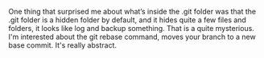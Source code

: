 One thing that surprised me about what’s inside the .git folder was that the .git folder is a hidden folder by default, and it hides quite a few files and folders, it looks like log and backup something. That is a quite mysterious. 
I'm interested about the git rebase command, moves your branch to a new base commit. It's really abstract.